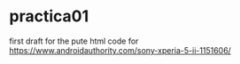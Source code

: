 # practica01
first draft for the pute html code for https://www.androidauthority.com/sony-xperia-5-ii-1151606/
